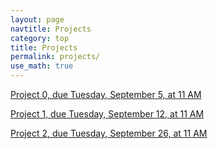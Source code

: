 ```yaml
---
layout: page
navtitle: Projects
category: top
title: Projects
permalink: projects/
use_math: true
---
```


<a href="project0.html">Project 0, due Tuesday, September 5, at 11 AM</a> 

<a href="project1.html">Project 1, due Tuesday, September 12, at 11 AM</a> 

<a href="project2.html">Project 2, due Tuesday, September 26, at 11 AM</a> 

